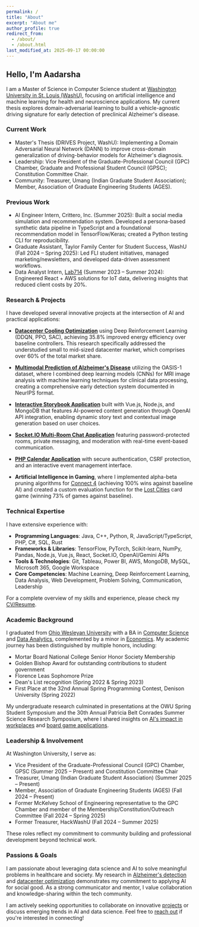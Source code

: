 ```yaml
---
permalink: /
title: "About"
excerpt: "About me"
author_profile: true
redirect_from:
  - /about/
  - /about.html
last_modified_at: 2025-09-17 00:00:00
---
```


## Hello, I'm Aadarsha

I am a Master of Science in Computer Science student at [Washington University in St. Louis (WashU)](https://www.washu.edu/), focusing on artificial intelligence and machine learning for health and neuroscience applications. My current thesis explores domain-adversarial learning to build a vehicle-agnostic driving signature for early detection of preclinical Alzheimer's disease.

### Current Work

- Master's Thesis (DRIVES Project, WashU): Implementing a Domain Adversarial Neural Network (DANN) to improve cross-domain generalization of driving-behavior models for Alzheimer's diagnosis.
- Leadership: Vice President of the Graduate-Professional Council (GPC) Chamber, Graduate and Professional Student Council (GPSC); Constitution Committee Chair.
- Community: Treasurer, Umang (Indian Graduate Student Association); Member, Association of Graduate Engineering Students (AGES).

### Previous Work

- AI Engineer Intern, Crittero, Inc. (Summer 2025): Built a social media simulation and recommendation system. Developed a persona-based synthetic data pipeline in TypeScript and a foundational recommendation model in TensorFlow/Keras; created a Python testing CLI for reproducibility.
- Graduate Assistant, Taylor Family Center for Student Success, WashU (Fall 2024 – Spring 2025): Led FLI student initiatives, managed marketing/newsletters, and developed data-driven assessment workflows.
- Data Analyst Intern, [Lab714](https://www.lab714.com/) (Summer 2023 – Summer 2024): Engineered React + AWS solutions for IoT data, delivering insights that reduced client costs by 20%.

### Research & Projects

I have developed several innovative projects at the intersection of AI and practical applications:

- **[Datacenter Cooling Optimization](/projects/2024-12-datacenter-cooling)** using Deep Reinforcement Learning (DDQN, PPO, SAC), achieving 35.8% improved energy efficiency over baseline controllers. This research specifically addressed the understudied small to mid-sized datacenter market, which comprises over 60% of the total market share.

- **[Multimodal Prediction of Alzheimer's Disease](/projects/2024-12-multimodal-alzheimers)** utilizing the OASIS-1 dataset, where I combined deep learning models (CNNs) for MRI image analysis with machine learning techniques for clinical data processing, creating a comprehensive early detection system documented in NeurIPS format.

- **[Interactive Storybook Application](/projects/2024-12-interactive-storybook)** built with Vue.js, Node.js, and MongoDB that features AI-powered content generation through OpenAI API integration, enabling dynamic story text and contextual image generation based on user choices.

- **[Socket.IO Multi-Room Chat Application](/projects/2024-11-socketio-chat-app)** featuring password-protected rooms, private messaging, and moderation with real-time event-based communication.

- **[PHP Calendar Application](/projects/2024-11-php-calendar-app)** with secure authentication, CSRF protection, and an interactive event management interface.

- **Artificial Intelligence in Gaming**, where I implemented alpha-beta pruning algorithms for [Connect 4](/projects/2022-11-connect-4-ai) (achieving 100% wins against baseline AI) and created a custom evaluation function for the [Lost Cities](/projects/2022-07-artificial-intelligence-in-modern-board-games) card game (winning 73% of games against baseline).

### Technical Expertise

 I have extensive experience with:

- **Programming Languages**: Java, C++, Python, R, JavaScript/TypeScript, PHP, C#, SQL, Rust
- **Frameworks & Libraries**: TensorFlow, PyTorch, Scikit-learn, NumPy, Pandas, Node.js, Vue.js, React, Socket.IO, OpenAI/Gemini APIs
- **Tools & Technologies**: Git, Tableau, Power BI, AWS, MongoDB, MySQL, Microsoft 365, Google Workspace
- **Core Competencies**: Machine Learning, Deep Reinforcement Learning, Data Analysis, Web Development, Problem Solving, Communication, Leadership

For a complete overview of my skills and experience, please check my [CV/Resume](/cv/).

### Academic Background

I graduated from [Ohio Wesleyan University](https://www.owu.edu/) with a BA in [Computer Science](https://www.owu.edu/academics/departments-programs/department-of-mathematics-and-computer-science/computer-science-general-major/) and [Data Analytics](https://www.owu.edu/academics/departments-programs/data-analytics-program/data-analytics-major/), complemented by a minor in [Economics](https://www.owu.edu/academics/departments-programs/economics-and-business-department/minors/#:~:text=More%20Information-,Economics%20Minor,-Economics%20is%20a). My academic journey has been distinguished by multiple honors, including:

- Mortar Board National College Senior Honor Society Membership
- Golden Bishop Award for outstanding contributions to student government
- Florence Leas Sophomore Prize
- Dean's List recognition (Spring 2022 & Spring 2023)
- First Place at the 32nd Annual Spring Programming Contest, Denison University (Spring 2022)

My undergraduate research culminated in presentations at the OWU Spring Student Symposium and the 30th Annual Patricia Belt Conrades Summer Science Research Symposium, where I shared insights on [AI's impact in workplaces](/projects/2023-04-artificial-intelligence-opinion-survey) and [board game applications](/projects/2022-07-artificial-intelligence-in-modern-board-games).

### Leadership & Involvement

 At Washington University, I serve as:

- Vice President of the Graduate-Professional Council (GPC) Chamber, GPSC (Summer 2025 – Present) and Constitution Committee Chair
- Treasurer, Umang (Indian Graduate Student Association) (Summer 2025 – Present)
- Member, Association of Graduate Engineering Students (AGES) (Fall 2024 – Present)
- Former McKelvey School of Engineering representative to the GPC Chamber and member of the Membership/Constitution/Outreach Committee (Fall 2024 – Spring 2025)
- Former Treasurer, HackWashU (Fall 2024 – Summer 2025)

These roles reflect my commitment to community building and professional development beyond technical work.

### Passions & Goals

I am passionate about leveraging data science and AI to solve meaningful problems in healthcare and society. My research in [Alzheimer's detection](/projects/2024-12-multimodal-alzheimers) and [datacenter optimization](/projects/2024-12-datacenter-cooling) demonstrates my commitment to applying AI for social good. As a strong communicator and mentor, I value collaboration and knowledge-sharing within the tech community.

 I am actively seeking opportunities to collaborate on innovative [projects](/projects/) or discuss emerging trends in AI and data science. Feel free to [reach out](mailto:a.gopalareddy@wustl.edu) if you're interested in connecting!
